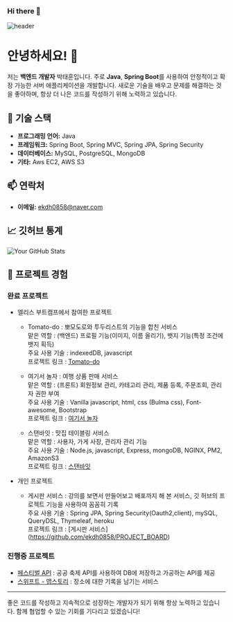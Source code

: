 ### Hi there 👋
![header](https://capsule-render.vercel.app/api?type=waving&color=gradient&height=300&section=header&text=Backend%20Developer&fontSize=90)
<!--
**ekdh0858/ekdh0858** is a ✨ _special_ ✨ repository because its `README.md` (this file) appears on your GitHub profile.

Here are some ideas to get you started:

- 🔭 I’m currently working on ...
- 🌱 I’m currently learning ...
- 👯 I’m looking to collaborate on ...
- 🤔 I’m looking for help with ...
- 💬 Ask me about ...
- 📫 How to reach me: ...
- 😄 Pronouns: ...
- ⚡ Fun fact: ...
-->
# 안녕하세요! 👋

저는 **백엔드 개발자** 박태훈입니다. 주로 **Java**, **Spring Boot**를 사용하여 안정적이고 확장 가능한 서버 애플리케이션을 개발합니다. 새로운 기술을 배우고 문제를 해결하는 것을 좋아하며, 항상 더 나은 코드를 작성하기 위해 노력하고 있습니다.

## 🔧 기술 스택

- **프로그래밍 언어:** Java
- **프레임워크:** Spring Boot, Spring MVC, Spring JPA, Spring Security
- **데이터베이스:** MySQL, PostgreSQL, MongoDB
- **기타:**  Aws EC2, AWS S3


## 📫 연락처

- **이메일:** ekdh0858@naver.com

## 📈 깃허브 통계

![Your GitHub Stats](https://github-readme-stats.vercel.app/api?username=ekdh0858&show_icons=true&theme=radical)


## 🌟 프로젝트 경험

### 완료 프로젝트 

- 엘리스 부트캠프에서 참여한 프로젝트
  - Tomato-do : 뽀모도로와 투두리스트의 기능을 합친 서비스 <br/>
    맡은 역할 : (백엔드) 프로필 기능(이미지, 이름 올리기), 뱃지 기능(특정 조건에 뱃지 획득)<br/>
    주요 사용 기술 : indexedDB, javascript<br/>
    프로젝트 링크 : [Tomato-do](https://github.com/HAPPY-JM/Tomato-do)
    
  - 여기서 놀자 : 여행 상품 판매 서비스<br/>
    맡은 역할 : (프론트) 회원정보 관리, 카테고리 관리, 제품 등록, 주문조회, 관리자 권한 부여<br/>
    주요 사용 기술 : Vanilla javascript, html, css (Bulma css), Font-awesome, Bootstrap<br/>
    프로젝트 링크 : [여기서 놀자](https://kdt-gitlab.elice.io/sw_track/class_02_busan/web_project/team3/shopping-mall)

  - 스탠바잇 : 맛집 테이블링 서비스<br/>
    맡은 역할 : 사용자, 가게 사장, 관리자 관리 기능<br/>
    주요 사용 기술 : Node.js, javascript, Express, mongoDB, NGINX, PM2, AmazonS3<br/>
    프로젝트 링크 : [스탠바잇](https://kdt-gitlab.elice.io/sw_track/class_02_busan/web_project_2/team2/project-template)

- 개인 프로젝트
  - 게시판 서비스 : 강의를 보면서 만들어보고 배포까지 해 본 서비스, 깃 허브의 프로젝트 기능을 사용하여 꼼꼼히 기록<br/>
    주요 사용 기술 : Spring JPA, Spring Security(Oauth2,client), mySQL, QueryDSL, Thymeleaf, heroku<br/>
    프로젝트 링크 : [게시판 서비스] (https://github.com/ekdh0858/PROJECT_BOARD)<br/>
    
### 진행중 프로젝트 
  - [페스티벌 API](https://github.com/ekdh0858/festival) : 공공 축제 API를 사용하여 DB에 저장하고 가공하는 API를 제공<br/>
  - [스위프트 - 맵스토리](https://github.com/orgs/Map-Story/repositories) : 장소에 대한 기록을 남기는 서비스<br/>


---

좋은 코드를 작성하고 지속적으로 성장하는 개발자가 되기 위해 항상 노력하고 있습니다. 함께 협업할 수 있는 기회를 기다리고 있겠습니다!


